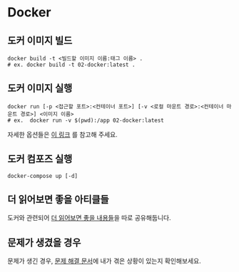 # Docker

## 도커 이미지 빌드
```shell
docker build -t <빌드할 이미지 이름:태그 이름> .
# ex. docker build -t 02-docker:latest .
```

## 도커 이미지 실행
```shell
docker run [-p <접근할 포트>:<컨테이너 포트>] [-v <로컬 마운트 경로>:<컨테이너 마운트 경로>] <이미지 이름>
# ex.  docker run -v $(pwd):/app 02-docker:latest
```
자세한 옵션들은 [이 링크](https://docs.docker.com/engine/reference/run/) 를 참고해 주세요.

## 도커 컴포즈 실행
```shell
docker-compose up [-d]
```

## 더 읽어보면 좋을 아티클들

도커와 관련되어 [더 읽어보면 좋을 내용들](./futher-readings.md)을 따로 공유해둡니다.

## 문제가 생겼을 경우

문제가 생긴 경우, [문제 해결 문서](./trouble-shooting.md)에 내가 겪은 상황이 있는지 확인해보세요.
